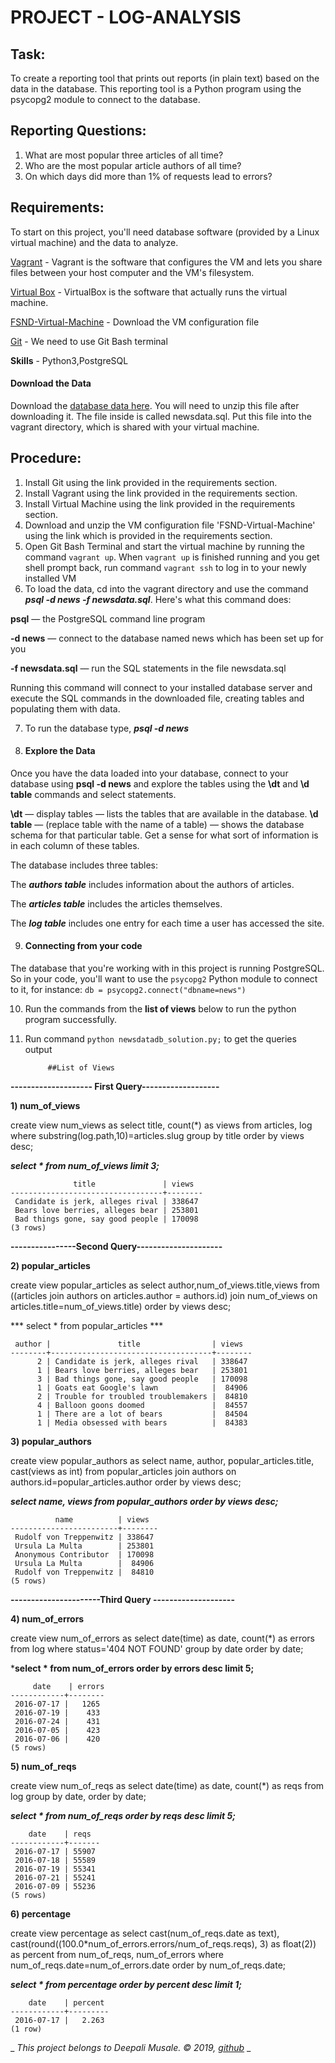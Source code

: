 # PROJECT - LOG-ANALYSIS

## Task:

 To create a reporting tool that prints out reports (in plain text) based on the data in the database. This reporting tool is a Python program using the psycopg2 module to connect to the database.

## Reporting Questions:
 1) What are most popular three articles of all time?
 2) Who are the most popular article authors of all time?
 3) On which days did more than 1% of requests lead to errors? 

## Requirements:
To start on this project, you'll need database software (provided by a Linux virtual machine) and the data to analyze.

[Vagrant](https://www.vagrantup.com/downloads.html) - Vagrant is the software that configures the VM and lets you share files between your host computer and the VM's filesystem.

[Virtual Box](https://www.virtualbox.org/wiki/Download_Old_Builds_5_1) - VirtualBox is the software that actually runs the virtual machine.

[FSND-Virtual-Machine](https://s3.amazonaws.com/video.udacity-data.com/topher/2018/April/5acfbfa3_fsnd-virtual-machine/fsnd-virtual-machine.zip) - Download the VM configuration file
 
[Git](https://git-scm.com/downloads) - We need to use Git Bash terminal

**Skills** - Python3,PostgreSQL

 #### Download the Data
 Download the [database data here](https://d17h27t6h515a5.cloudfront.net/topher/2016/August/57b5f748_newsdata/newsdata.zip). You will need to unzip this file after downloading it. The file inside is called newsdata.sql. Put this file into the vagrant directory, which is shared with your virtual machine.

 ## Procedure:
 1) Install Git using the link provided in the requirements section.
 2) Install Vagrant using the link provided in the requirements section.
 3) Install Virtual Machine using the link provided in the requirements section.
 4) Download and unzip the VM configuration file 'FSND-Virtual-Machine' using the link which is provided in the requirements section.
 5) Open Git Bash Terminal and start the virtual machine by running the command ```vagrant up```. When ```vagrant up``` is finished running and you get shell prompt back, run command ```vagrant ssh``` to log in to your newly installed VM
 6) To load the data, cd into the vagrant directory and use the command ***psql -d news -f newsdata.sql***.
 Here's what this command does:

 **psql** — the PostgreSQL command line program
 
 **-d news** — connect to the database named news which has been set up for you
 
 **-f newsdata.sql** — run the SQL statements in the file newsdata.sql
 
 Running this command will connect to your installed database server and execute the SQL commands in the downloaded file, creating tables and populating them with data.
 
 7) To run the database type, ***psql -d news***
 
 8) #### Explore the Data
 
 Once you have the data loaded into your database, connect to your database using **psql -d news** and explore the tables using the **\dt** and **\d table** commands and select statements.

 **\dt** — display tables — lists the tables that are available in the database.
 **\d table** — (replace table with the name of a table) — shows the database schema for that particular table.
 Get a sense for what sort of information is in each column of these tables.

 The database includes three tables:
 
 The ***authors table*** includes information about the authors of articles.
 
 The ***articles table*** includes the articles themselves.
 
 The ***log table*** includes one entry for each time a user has accessed the site.

 9) #### Connecting from your code
 The database that you're working with in this project is running PostgreSQL. So in your code, you'll want to use the ```psycopg2``` Python module to connect to it, for instance:
              ```db = psycopg2.connect("dbname=news")```
 
 10) Run the commands from the **list of views** below to run the python program successfully.
 
 11) Run command ```python newsdatadb_solution.py;``` to get the queries output

              ##List of Views

**-------------------- First Query-------------------**

**1) num_of_views**

create view num_views as 
select title, count(*) as views
from articles, log where substring(log.path,10)=articles.slug 
group by title
order by views desc;

***select * from num_of_views limit 3;***
```
              title               | views
----------------------------------+--------
 Candidate is jerk, alleges rival | 338647
 Bears love berries, alleges bear | 253801
 Bad things gone, say good people | 170098
(3 rows)
```

**----------------Second Query---------------------**

**2) popular_articles** 

create view popular_articles as select author,num_of_views.title,views from ((articles join authors on articles.author = authors.id) join num_of_views on articles.title=num_of_views.title) order by views desc;

*** select * from popular_articles ***

```
 author |               title                | views
--------+------------------------------------+--------
      2 | Candidate is jerk, alleges rival   | 338647
      1 | Bears love berries, alleges bear   | 253801
      3 | Bad things gone, say good people   | 170098
      1 | Goats eat Google's lawn            |  84906
      2 | Trouble for troubled troublemakers |  84810
      4 | Balloon goons doomed               |  84557
      1 | There are a lot of bears           |  84504
      1 | Media obsessed with bears          |  84383
```

**3) popular_authors** 

create view popular_authors as 
select name, author, popular_articles.title, cast(views as int) from popular_articles join authors on authors.id=popular_articles.author 
order by views desc;

***select name, views from popular_authors order by views desc;***

```
          name          | views
------------------------+--------
 Rudolf von Treppenwitz | 338647
 Ursula La Multa        | 253801
 Anonymous Contributor  | 170098
 Ursula La Multa        |  84906
 Rudolf von Treppenwitz |  84810
(5 rows)

```

**----------------------Third Query --------------------**

**4) num_of_errors**

create view num_of_errors as 
select date(time) as date, count(*) as errors 
from log where status='404 NOT FOUND' 
group by date order by date;

***select * from num_of_errors order by errors desc limit 5;**
```
     date    | errors
------------+--------
 2016-07-17 |   1265
 2016-07-19 |    433
 2016-07-24 |    431
 2016-07-05 |    423
 2016-07-06 |    420
(5 rows)
```

**5) num_of_reqs**

create view num_of_reqs as 
select date(time) as date, count(*) as reqs 
from log group by date, order by date;

***select * from num_of_reqs order by reqs desc limit 5;***
```
    date    | reqs
------------+-------
 2016-07-17 | 55907
 2016-07-18 | 55589
 2016-07-19 | 55341
 2016-07-21 | 55241
 2016-07-09 | 55236
(5 rows)
```

**6) percentage**

create view percentage as 
select cast(num_of_reqs.date as text), cast(round((100.0*num_of_errors.errors/num_of_reqs.reqs), 3) as float(2)) as percent from num_of_reqs, num_of_errors where num_of_reqs.date=num_of_errors.date 
order by num_of_reqs.date;

***select * from percentage order by percent desc limit 1;***
```
    date    | percent
------------+---------
 2016-07-17 |   2.263
(1 row)
```

 _ _This project belongs to Deepali Musale. &copy; 2019, [github](https://github.com/DeepaliMusale/log-analysis)_ _
